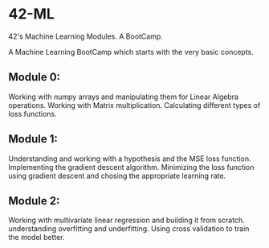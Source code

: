 # 42-ML
42's Machine Learning Modules. A BootCamp.

A Machine Learning BootCamp which starts with the very basic concepts.

## Module 0:

Working with numpy arrays and manipulating them for Linear Algebra operations. Working with Matrix multiplication.
Calculating different types of loss functions.

## Module 1:

Understanding and working with a hypothesis and the MSE loss function. Implementing the gradient descent algorithm.
Minimizing the loss function using gradient descent and chosing the appropriate learning rate.

## Module 2:

Working with multivariate linear regression and building it from scratch. understanding overfitting and underfitting. Using cross validation to train the model better.
